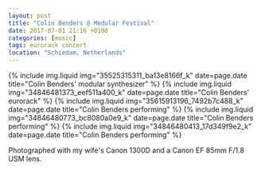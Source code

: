 ```yaml
---
layout: post
title: "Colin Benders @ Modular Festival"
date: 2017-07-01 21:16 +0100
categories: [music]
tags: eurorack concert
location: "Schiedam, Netherlands"
---
```


{% include img.liquid img="35525315311_ba13e8166f_k" date=page.date title="Colin Benders' modular synthesizer" %}
{% include img.liquid img="34846481373_eef511a400_k" date=page.date title="Colin Benders' eurorack" %}
{% include img.liquid img="35615913196_7492b7c488_k" date=page.date title="Colin Benders performing" %}
{% include img.liquid img="34846480773_bc8080a0e9_k" date=page.date title="Colin Benders performing" %}
{% include img.liquid img="34846480413_17d349f9e2_k" date=page.date title="Colin Benders performing" %}

Photographed with my wife's Canon 1300D and a Canon EF 85mm F/1.8 USM lens.

